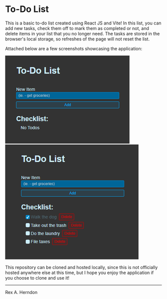# To-Do List

This is a basic to-do list created using React JS and Vite! In this list, you can add new tasks, check them off to mark them as completed or not, and delete items in your list that you no longer need. The tasks are stored in the browser's local storage, so refreshes of the page will not reset the list.

Attached below are a few screenshots showcasing the application:

![to-do-list-1.png](to-do-list-1.png)
![to-do-list-2.png](to-do-list-2.png)

This repository can be cloned and hosted locally, since this is not officially hosted anywhere else at this time, but I hope you enjoy the application if you choose to clone and use it!

---

Rex A. Herndon
